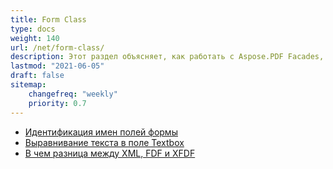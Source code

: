 ```yaml
---
title: Form Class
type: docs
weight: 140
url: /net/form-class/
description: Этот раздел объясняет, как работать с Aspose.PDF Facades, используя Form Class.
lastmod: "2021-06-05"
draft: false
sitemap:
    changefreq: "weekly"
    priority: 0.7
---
```


- [Идентификация имен полей формы](/pdf/net/identifying-form-fields-names/)
- [Выравнивание текста в поле Textbox](/pdf/net/justify-text-in-a-textbox-field/)
- [В чем разница между XML, FDF и XFDF](/pdf/net/whats-the-difference-between-xml-fdf-and-xfdf/)